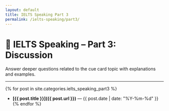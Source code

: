 ```yaml
---
layout: default
title: IELTS Speaking Part 3
permalink: /ielts-speaking/part3/
---
```


# 💬 IELTS Speaking – Part 3: Discussion

Answer deeper questions related to the cue card topic with explanations and examples.

---

{% for post in site.categories.ielts_speaking_part3 %}
- **[{{ post.title }}]({{ post.url }})** — {{ post.date | date: "%Y-%m-%d" }}
{% endfor %}

